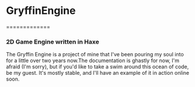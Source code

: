 # GryffinEngine #
=============

### 2D Game Engine written in Haxe ###

The Gryffin Engine is a project of mine that I've been pouring my soul into for a little over two years now.The documentation
is ghastly for now, I'm afraid (I'm sorry), but if you'd like to take a swim around this ocean of code, be my guest. It's mostly stable,
and I'll have an example of it in action online soon.
